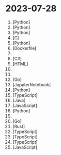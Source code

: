 # 2023-07-28

1. [](https://github.comundefined "Generative Models by Stability AI") [Python]
2. [](https://github.comundefined "Run Llama 2 locally with gradio UI on GPU or CPU from anywhere (Linux/Windows/Mac). Supporting Llama-2-7B/13B/70B with 8-bit, 4-bit. Supporting GPU inference (6 GB VRAM) and CPU inference.") [Python]
3. [](https://github.comundefined "CodeGeeX2: A More Powerful Multilingual Code Generation Model") [Python]
4. [](https://github.comundefined "This project hosts security advisories and their accompanying proof-of-concepts related to research conducted at Google which impact non-Google owned code.") [C]
5. [](https://github.comundefined "Inference Llama 2 in one file of pure C") [Python]
6. [](https://github.comundefined "✅ The Node.js best practices list (July 2023)") [Dockerfile]
7. [](https://github.comundefined "👩🏿‍💻👨🏾‍💻👩🏼‍💻👨🏽‍💻👩🏻‍💻中国独立开发者项目列表 -- 分享大家都在做什么") 
8. [](https://github.comundefined "Fast Android <-> Windows file manager using ADB protocol") [C#]
9. [](https://github.comundefined "12 weeks, 26 lessons, 52 quizzes, classic Machine Learning for all") [HTML]
10. [](https://github.comundefined "Master programming by recreating your favorite technologies from scratch.") 
11. [](https://github.comundefined "Approaching (Almost) Any Machine Learning Problem") 
12. [](https://github.comundefined "💥 A Lodash-style Go library based on Go 1.18+ Generics (map, filter, contains, find...)") [Go]
13. [](https://github.comundefined "🔊 Text-Prompted Generative Audio Model") [JupyterNotebook]
14. [](https://github.comundefined "🚀CodiumAI PR-Agent: An AI-Powered 🤖 Tool for Automated Pull Request Analysis, Feedback, Suggestions and More! 💻🔍") [Python]
15. [](https://github.comundefined "A fresh and elegant admin template, based on Vue3,Vite3,TypeScript,NaiveUI and UnoCSS [一个基于Vue3、Vite3、TypeScript、NaiveUI 和 UnoCSS的清新优雅的中后台模版]") [TypeScript]
16. [](https://github.comundefined "《Hello 算法》：动画图解、一键运行的数据结构与算法教程，支持 Java, C++, Python, Go, JS, TS, C#, Swift, Rust, Dart, Zig 等语言。") [Java]
17. [](https://github.comundefined "Collection of publicly available IPTV channels from all over the world") [JavaScript]
18. [](https://github.comundefined "Open Source Free ATS Tool to compare Resumes with Job Descriptions and create a score to rank them.") [Python]
19. [](https://github.comundefined "🎉🎈 개발자 {웨비나, 컨퍼런스, 해커톤} 행사를 알려드립니다. [with 남송리 삼번지]") 
20. [](https://github.comundefined "Lightweight Kubernetes") [Go]
21. [](https://github.comundefined "egui: an easy-to-use immediate mode GUI in Rust that runs on both web and native") [Rust]
22. [](https://github.comundefined "TypeChat is a library that makes it easy to build natural language interfaces using types.") [TypeScript]
23. [](https://github.comundefined "A Native GOG and Epic Games Launcher for Linux, Windows and Mac.") [TypeScript]
24. [](https://github.comundefined "Playwright is a framework for Web Testing and Automation. It allows testing Chromium, Firefox and WebKit with a single API.") [TypeScript]
25. [](https://github.comundefined "🌈一个跨平台的划词翻译软件 | A cross-platform software for text translation.") [JavaScript]

